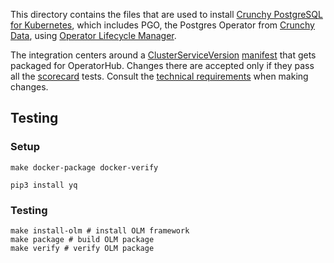 This directory contains the files that are used to install [Crunchy PostgreSQL for Kubernetes][hub-listing],
which includes PGO, the Postgres Operator from [Crunchy Data][crunchy-data], using [Operator Lifecycle Manager][OLM].

The integration centers around a [ClusterServiceVersion][olm-csv] [manifest](./postgresoperator.csv.yaml)
that gets packaged for OperatorHub. Changes there are accepted only if they pass all the [scorecard][]
tests. Consult the [technical requirements][hub-contrib] when making changes.

[crunchy-data]: https://www.crunchydata.com
[hub-contrib]: https://github.com/operator-framework/community-operators/blob/master/docs/contributing.md
[hub-listing]: https://operatorhub.io/operator/postgresql
[olm-csv]: https://github.com/operator-framework/operator-lifecycle-manager/blob/master/doc/design/building-your-csv.md
[OLM]: https://github.com/operator-framework/operator-lifecycle-manager
[scorecard]: https://sdk.operatorframework.io/docs/scorecard/

## Testing

### Setup

```
make docker-package docker-verify
```

```
pip3 install yq
```

### Testing

```
make install-olm # install OLM framework
make package # build OLM package
make verify # verify OLM package
```
